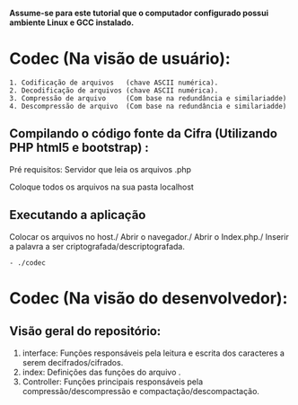 __Assume-se para este tutorial que o computador configurado possui ambiente Linux e GCC instalado.__

Codec (Na visão de usuário):
========

```
1. Codificação de arquivos   (chave ASCII numérica).
2. Decodificação de arquivos (chave ASCII numérica).
3. Compressão de arquivo     (Com base na redundância e similariadde)
4. Descompressão de arquivo  (Com base na redundância e similariadde)
```

Compilando o código fonte da Cifra (Utilizando PHP html5 e bootstrap) :
-----------
Pré requisitos: Servidor que leia os arquivos .php

Coloque todos os arquivos na sua pasta localhost


Executando a aplicação
-----------
Colocar os arquivos no host./
Abrir o navegador./
Abrir o Index.php./
Inserir a palavra a ser criptografada/descriptografada.
```
- ./codec
```

Codec (Na visão do desenvolvedor):
========

Visão geral do repositório:
-----------
1. interface: Funções responsáveis pela leitura e escrita dos caracteres a serem decifrados/cifrados.
2. index: Definições  das funções do arquivo .
3. Controller: Funções principais responsáveis pela compressão/descompressão e compactação/descompactação.

